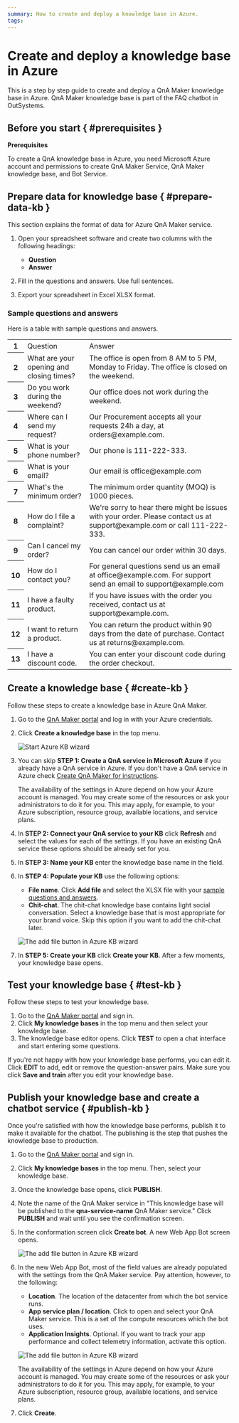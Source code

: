 ```yaml
---
summary: How to create and deploy a knowledge base in Azure.
tags:
---
```


# Create and deploy a knowledge base in Azure

This is a step by step guide to create and deploy a QnA Maker knowledge base in Azure. QnA Maker knowledge base is part of the FAQ chatbot in OutSystems.

## Before you start { #prerequisites }

<div class="info" markdown="1">

**Prerequisites**

To create a QnA knowledge base in Azure, you need Microsoft Azure account and permissions to create QnA Maker Service, QnA Maker knowledge base, and Bot Service. 

</div>

## Prepare data for knowledge base { #prepare-data-kb }

This section explains the format of data for Azure QnA Maker service.

1. Open your spreadsheet software and create two columns with the following headings:

    * **Question**
    * **Answer**
  
2. Fill in the questions and answers. Use full sentences.
3. Export your spreadsheet in Excel XLSX format.

### Sample questions and answers

Here is a table with sample questions and answers.

<table>
<tbody>
<tr>
<th >
<div >1</div>
</th>
<td >Question</td>
<td >Answer</td>
</tr>
<tr>
<th >
<div >2</div>
</th>
<td >
<div >What are your opening and closing times?</div>
</td>
<td >The office is open from 8 AM to 5 PM, Monday to Friday. The office is closed on the weekend.</td>
</tr>
<tr>
<th >
<div >3</div>
</th>
<td >Do you work during the weekend?</td>
<td >Our office does not work during the weekend.</td>
</tr>
<tr>
<th >
<div >4</div>
</th>
<td >Where can I send my request?</td>
<td >Our Procurement accepts all your requests 24h a day, at orders@example.com.</td>
</tr>
<tr>
<th >
<div >5</div>
</th>
<td >What is your phone number?</td>
<td >Our phone is 111-222-333.</td>
</tr>
<tr>
<th >
<div >6</div>
</th>
<td >What is your email?</td>
<td >Our email is office@example.com</td>
</tr>
<tr>
<th >
<div >7</div>
</th>
<td >What's the minimum order?</td>
<td >The minimum order quantity (MOQ) is 1000 pieces.</td>
</tr>
<tr>
<th >
<div >8</div>
</th>
<td >How do I file a complaint?</td>
<td >
<div >We're sorry to hear there might be issues with your order. Please contact us at support@example.com or call 111-222-333.</div>
</td>
</tr>
<tr>
<th >
<div >9</div>
</th>
<td >Can I cancel my order?</td>
<td >You can cancel our order within 30 days.</td>
</tr>
<tr>
<th >
<div >10</div>
</th>
<td >How do I contact you?</td>
<td >
<div >For general questions send us an email at office@example.com. For support send an email to support@example.com</div>
</td>
</tr>
<tr>
<th >
<div >11</div>
</th>
<td >I have a faulty product.</td>
<td >If you have issues with the order you received, contact us at support@example.com.</td>
</tr>
<tr>
<th >
<div >12</div>
</th>
<td >I want to return a product.</td>
<td >You can return the product within 90 days from the date of purchase. Contact us at returns@example.com.</td>
</tr>
<tr>
<th >
<div >13</div>
</th>
<td >I have a discount code.</td>
<td >You can enter your discount code during the order checkout.</td>
</tr>
</tbody>
</table>

## Create a knowledge base { #create-kb }

Follow these steps to create a knowledge base in Azure QnA Maker.

1. Go to the [QnA Maker portal](https://www.qnamaker.ai/) and log in with your Azure credentials.
2. Click **Create a knowledge base** in the top menu.
    
    
    ![Start Azure KB wizard](images/azure-kb-creation-start.png?width=400)

3. You can skip **STEP 1: Create a QnA service in Microsoft Azure** if you already have a QnA service in Azure. If you don't have a QnA service in Azure check [Create QnA Maker for instructions](guide-azure-services.md#create-qna-service). 
    
    <div class="info" markdown="1">

    The availability of the settings in Azure depend on how your Azure account is managed. You may create some of the resources or ask your administrators to do it for you. This may apply, for example, to your Azure subscription, resource group, available locations, and service plans.

    </div>

4. In **STEP 2: Connect your QnA service to your KB** click **Refresh** and select the values for each of the settings. If you have an existing QnA service these options should be already set for you. 
5. In **STEP 3: Name your KB** enter the knowledge base name in the field.
6. In **STEP 4: Populate your KB** use the following options:

    * **File name**. Click **Add file** and select the XLSX file with your [sample questions and answers](#sample-questions-and-answers).
    * **Chit-chat**. The chit-chat knowledge base contains light social conversation. Select a knowledge base that is most appropriate for your brand voice. Skip this option if you want to add the chit-chat later.

    ![The add file button in Azure KB wizard](images/azure-kb-creation-upload-file.png?width=500)

7. In **STEP 5: Create your KB** click **Create your KB**. After a few moments, your knowledge base opens.

## Test your knowledge base { #test-kb }

Follow these steps to test your knowledge base.

1. Go to the [QnA Maker portal](https://www.qnamaker.ai/) and sign in.
2. Click **My knowledge bases** in the top menu and then select your knowledge base.
3. The knowledge base editor opens. Click **TEST** to open a chat interface and start entering some questions.

If you're not happy with how your knowledge base performs, you can edit it. Click **EDIT** to add, edit or remove the question-answer pairs. Make sure you click **Save and train** after you edit your knowledge base.  

## Publish your knowledge base and create a chatbot service { #publish-kb }

Once you're satisfied with how the knowledge base performs, publish it to make it available for the chatbot. The publishing is the step that pushes the knowledge base to production.

1. Go to the [QnA Maker portal](https://www.qnamaker.ai/) and sign in.
2. Click **My knowledge bases** in the top menu. Then, select your knowledge base.
3. Once the knowledge base opens, click **PUBLISH**.
4. Note the name of the QnA Maker service in "This knowledge base will be published to the **qna-service-name** QnA Maker service." Click **PUBLISH** and wait until you see the confirmation screen.
5. In the conformation screen click **Create bot**. A new Web App Bot screen opens.

    ![The add file button in Azure KB wizard](images/azure-kb-creation-deployed.png?width=400)

6. In the new Web App Bot, most of the field values are already populated with the settings from the QnA Maker service. Pay attention, however, to the following:

    * **Location**. The location of the datacenter from which the bot service runs.
    * **App service plan / location**. Click to open and select your QnA Maker service. This is a set of the compute resources which the bot uses. 
    * **Application Insights**. Optional. If you want to track your app performance and collect telemetry information, activate this option.

    ![The add file button in Azure KB wizard](images/azure-chatbot-qna-create.png?width=270)

    <div class="info" markdown="1">

    The availability of the settings in Azure depend on how your Azure account is managed. You may create some of the resources or ask your administrators to do it for you. This may apply, for example, to your Azure subscription, resource group, available locations, and service plans.

    </div>

7. Click **Create**.